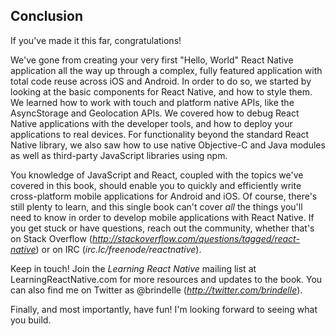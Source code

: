 ## Conclusion

If you've made it this far, congratulations!

We've gone from creating your very first "Hello, World" React Native application all the way up through a complex, fully featured application with total code reuse across iOS and Android. In order to do so, we started by looking at the basic components for React Native, and how to style them. We learned how to work with touch and platform native APIs, like the AsyncStorage and Geolocation APIs. We covered how to debug React Native applications with the developer tools, and how to deploy your applications to real devices. For functionality beyond the standard React Native library, we also saw how to use native Objective-C and Java modules as well as third-party JavaScript libraries using npm. 

You knowledge of JavaScript and React, coupled with the topics we've covered in this book, should enable you to quickly and efficiently write cross-platform mobile applications for Android and iOS. Of course, there's still plenty to learn, and this single book can't cover *all* the things you'll need to know in order to develop mobile applications with React Native. If you get stuck or have questions, reach out the community, whether that's on Stack Overflow (*http://stackoverflow.com/questions/tagged/react-native*) or on IRC (*irc.lc/freenode/reactnative*).

Keep in touch! Join the *Learning React Native* mailing list at LearningReactNative.com for more resources and updates to the book. You can also find me on Twitter as @brindelle (*http://twitter.com/brindelle*).

Finally, and most importantly, have fun! I'm looking forward to seeing what you build.